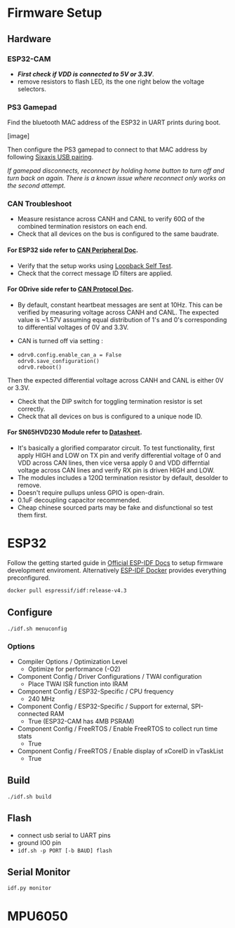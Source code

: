 # Firmware Setup

## Hardware
### ESP32-CAM
- ***First check if VDD is connected to 5V or 3.3V***.
- remove resistors to flash LED, its the one right below the voltage selectors.

### PS3 Gamepad
Find the bluetooth MAC address of the ESP32 in UART prints during boot.

[image]

Then configure the PS3 gamepad to connect to that MAC address by following [Sixaxis USB pairing](https://help.ubuntu.com/community/Sixaxis#USB_Pairing).

*If gamepad disconnects, reconnect by holding home button to turn off and turn back on again. There is a known issue where reconnect only works on the second attempt.*

### CAN Troubleshoot
- Measure resistance across CANH and CANL to verify 60Ω of the combined termination resistors on each end.
- Check that all devices on the bus is configured to the same baudrate.

#### For ESP32 side refer to [CAN Peripheral Doc](https://docs.espressif.com/projects/esp-idf/en/latest/esp32s2/api-reference/peripherals/twai.html).
- Verify that the setup works using [Loopback Self Test](https://github.com/espressif/esp-idf/tree/master/examples/peripherals/twai/twai_self_test).
- Check that the correct message ID filters are applied.

#### For ODrive side refer to [CAN Protocol Doc](https://docs.odriverobotics.com/can-protocol).
- By default, constant heartbeat messages are sent at 10Hz. This can be verified by measuring voltage across CANH and CANL. The expected value is ~1.57V assuming equal distribution of 1's and 0's corresponding to differential voltages of 0V and 3.3V.
- CAN is turned off via setting :

- ```
  odrv0.config.enable_can_a = False
  odrv0.save_configuration()
  odrv0.reboot()
  ```
Then the expected differential voltage across CANH and CANL is either 0V or 3.3V.
  
- Check that the DIP switch for toggling termination resistor is set correctly.
- Check that all devices on bus is configured to a unique node ID.

#### For SN65HVD230 Module refer to [Datasheet](https://www.ti.com/lit/ds/symlink/sn65hvd230.pdf).
- It's basically a glorified comparator circuit. To test functionality, first apply HIGH and LOW on TX pin and verify differential voltage of 0 and VDD across CAN lines, then vice versa apply 0 and VDD differntial voltage across CAN lines and verify RX pin is driven HIGH and LOW.
- The modules includes a 120Ω termination resistor by default, desolder to remove.
- Doesn't require pullups unless GPIO is open-drain.
- 0.1uF decoupling capacitor recommended.
- Cheap chinese sourced parts may be fake and disfunctional so test them first.


# ESP32
Follow the getting started guide in
[Official ESP-IDF Docs](https://docs.espressif.com/projects/esp-idf/en/stable/esp32/) to setup firmware development enviroment. Alternatively
[ESP-IDF Docker](https://hub.docker.com/r/espressif/idf) provides everything preconfigured.

```bash
docker pull espressif/idf:release-v4.3
```

## Configure
`./idf.sh menuconfig`

### Options
- Compiler Options / Optimization Level
  - Optimize for performance (-O2)
- Component Config / Driver Configurations / TWAI configuration
  - Place TWAI ISR function into IRAM
- Component Config / ESP32-Specific / CPU frequency
  - 240 MHz
- Component Config / ESP32-Specific / Support for external, SPI-connected RAM
  - True (ESP32-CAM has 4MB PSRAM)
- Component Config / FreeRTOS / Enable FreeRTOS to collect run time stats
  - True
- Component Config / FreeRTOS / Enable display of xCoreID in vTaskList
  - True


## Build
`./idf.sh build`

## Flash
- connect usb serial to UART pins
- ground IO0 pin
- `idf.sh -p PORT [-b BAUD] flash`

## Serial Monitor
`idf.py monitor`

# MPU6050